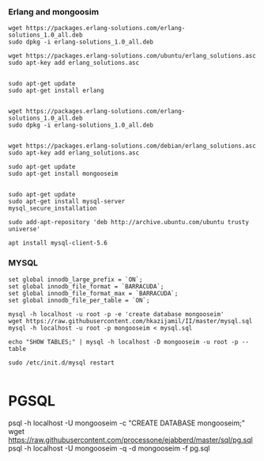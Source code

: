 ### Erlang and mongoosim

```
wget https://packages.erlang-solutions.com/erlang-solutions_1.0_all.deb
sudo dpkg -i erlang-solutions_1.0_all.deb

wget https://packages.erlang-solutions.com/ubuntu/erlang_solutions.asc
sudo apt-key add erlang_solutions.asc


sudo apt-get update
sudo apt-get install erlang


wget https://packages.erlang-solutions.com/erlang-solutions_1.0_all.deb
sudo dpkg -i erlang-solutions_1.0_all.deb


wget https://packages.erlang-solutions.com/debian/erlang_solutions.asc
sudo apt-key add erlang_solutions.asc

sudo apt-get update
sudo apt-get install mongooseim


```



```
sudo apt-get update
sudo apt-get install mysql-server
mysql_secure_installation

sudo add-apt-repository 'deb http://archive.ubuntu.com/ubuntu trusty universe'

apt install mysql-client-5.6

```


### MYSQL
```
set global innodb_large_prefix = `ON`;
set global innodb_file_format = `BARRACUDA`;
set global innodb_file_format_max = `BARRACUDA`;
set global innodb_file_per_table = `ON`;
```

```
mysql -h localhost -u root -p -e 'create database mongooseim'
wget https://raw.githubusercontent.com/hkazijamil/II/master/mysql.sql
mysql -h localhost -u root -p mongooseim < mysql.sql

echo "SHOW TABLES;" | mysql -h localhost -D mongooseim -u root -p --table

sudo /etc/init.d/mysql restart


```

# PGSQL

psql -h localhost -U mongooseim -c "CREATE DATABASE mongooseim;"
wget https://raw.githubusercontent.com/processone/ejabberd/master/sql/pg.sql
psql -h localhost -U mongooseim -q -d mongooseim -f pg.sql


